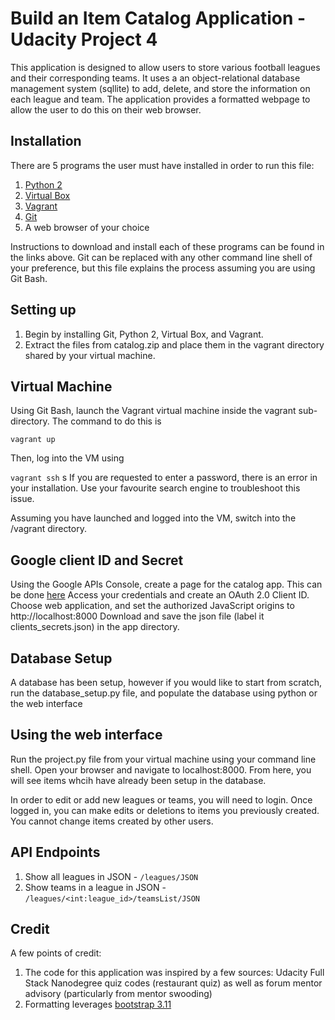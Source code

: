 # Build an Item Catalog Application - Udacity Project 4

This application is designed to allow users to store various football leagues and their corresponding teams. It uses a an object-relational database management system (sqllite) to add, delete, and store the information on each league and team. The application provides a formatted webpage to allow the user to do this on their web browser.

## Installation

There are 5 programs the user must have installed in order to run this file:

1. [Python 2](https://www.python.org)
2. [Virtual Box](https://virtualbox.org)
3. [Vagrant](https://vagrantup.com)
4. [Git](https://git-scm.com/downloads)
5. A web browser of your choice

Instructions to download and install each of these programs can be found in the links above. Git can be replaced with any other command line shell of your preference, but this file explains the process assuming you are using Git Bash.

## Setting up

1. Begin by installing Git, Python 2, Virtual Box, and Vagrant. 
2. Extract the files from catalog.zip and place them in the vagrant directory shared by your virtual machine.

## Virtual Machine

Using Git Bash, launch the Vagrant virtual machine inside the vagrant sub-directory. The command to do this is

`vagrant up`

Then, log into the VM using

`vagrant ssh`
s
If you are requested to enter a password, there is an error in your installation. Use your favourite search engine to troubleshoot this issue.

Assuming you have launched and logged into the VM, switch into the /vagrant directory.

## Google client ID and Secret

Using the Google APIs Console, create a page for the catalog app. This can be done [here](https://console.developers.google.com/apis)
Access your credentials and create an OAuth 2.0 Client ID. Choose web application, and set the authorized JavaScript origins to http://localhost:8000
Download and save the json file (label it clients_secrets.json) in the app directory. 

## Database Setup

A database has been setup, however if you would like to start from scratch, run the database_setup.py file, and populate the database using python or the web interface

## Using the web interface

Run the project.py file from your virtual machine using your command line shell. Open your browser and navigate to localhost:8000. From here, you will see items whcih have already been setup in the database.

In order to edit or add new leagues or teams, you will need to login. Once logged in, you can make edits or deletions to items you previously created. You cannot change items created by other users.

## API Endpoints

1. Show all leagues in JSON - `/leagues/JSON`
2. Show teams in a league in JSON - `/leagues/<int:league_id>/teamsList/JSON`

## Credit

A few points of credit:

1. The code for this application was inspired by a few sources:
	Udacity Full Stack Nanodegree quiz codes (restaurant quiz) as well as forum mentor advisory (particularly from mentor swooding)
2. Formatting leverages [bootstrap 3.11](http://bootstrapdocs.com/v3.1.1/docs/css/) 